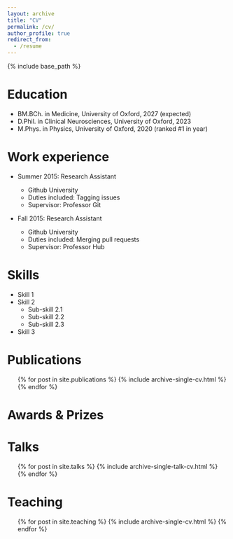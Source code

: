 ```yaml
---
layout: archive
title: "CV"
permalink: /cv/
author_profile: true
redirect_from:
  - /resume
---
```


{% include base_path %}

Education
======
* BM.BCh. in Medicine, University of Oxford, 2027 (expected)
* D.Phil. in Clinical Neurosciences, University of Oxford, 2023
* M.Phys. in Physics, University of Oxford, 2020 (ranked #1 in year)

Work experience
======
* Summer 2015: Research Assistant
  * Github University
  * Duties included: Tagging issues
  * Supervisor: Professor Git

* Fall 2015: Research Assistant
  * Github University
  * Duties included: Merging pull requests
  * Supervisor: Professor Hub
  
Skills
======
* Skill 1
* Skill 2
  * Sub-skill 2.1
  * Sub-skill 2.2
  * Sub-skill 2.3
* Skill 3

Publications
======
  <ul>{% for post in site.publications %}
    {% include archive-single-cv.html %}
  {% endfor %}</ul>

Awards & Prizes
======
  
Talks
======
  <ul>{% for post in site.talks %}
    {% include archive-single-talk-cv.html %}
  {% endfor %}</ul>
  
Teaching
======
  <ul>{% for post in site.teaching %}
    {% include archive-single-cv.html %}
  {% endfor %}</ul>
